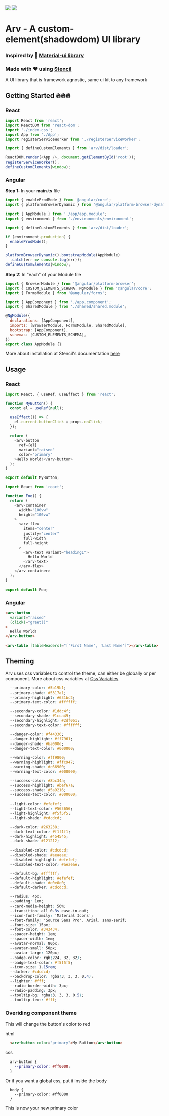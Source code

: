 ![](https://badgen.net/bundlephobia/min/arv) ![](https://badgen.net/npm/v/arv)
# Arv - A custom-element(shadowdom) UI library

### Inspired by 💪 [Material-ui library](https://material-ui.com/)
### Made with ❤️ using [Stencil](https://stenciljs.com)

A UI library that is framework agnostic, same ui kit to any framework

## Getting Started 🔥🔥🔥

### React

```javascript
import React from 'react';
import ReactDOM from 'react-dom';
import './index.css';
import App from './App';
import registerServiceWorker from './registerServiceWorker';

import { defineCustomElements } from 'arv/dist/loader';

ReactDOM.render(<App />, document.getElementById('root'));
registerServiceWorker();
defineCustomElements(window);
```

### Angular

**Step 1:** In your **main.ts** file
```javascript
import { enableProdMode } from '@angular/core';
import { platformBrowserDynamic } from '@angular/platform-browser-dynamic';

import { AppModule } from './app/app.module';
import { environment } from './environments/environment';

import { defineCustomElements } from 'arv/dist/loader';

if (environment.production) {
  enableProdMode();
}

platformBrowserDynamic().bootstrapModule(AppModule)
  .catch(err => console.log(err));
defineCustomElements(window);
```

**Step 2:** In "each" of your Module file
```javascript
import { BrowserModule } from '@angular/platform-browser';
import { CUSTOM_ELEMENTS_SCHEMA, NgModule } from '@angular/core';
import { FormsModule } from '@angular/forms';

import { AppComponent } from './app.component';
import { SharedModule } from './shared/shared.module';

@NgModule({
  declarations: [AppComponent],
  imports: [BrowserModule, FormsModule, SharedModule],
  bootstrap: [AppComponent],
  schemas: [CUSTOM_ELEMENTS_SCHEMA],
})
export class AppModule {}
```

More about installation at Stencil's documentation [here](https://stenciljs.com/docs/overview)

## Usage

### React
```javascript
import React, { useRef, useEffect } from 'react';

function MyButton() {
  const el = useRef(null);

  useEffect(() => {
    el.current.buttonClick = props.onClick;
  });

  return (
    <arv-button
      ref={el}
      variant="raised"
      color="primary"
    >Hello World!</arv-button>
  );
}

export default MyButton;
```

```javascript
import React from 'react';

function Foo() {
  return (
    <arv-container
      width="100vw"
      height="100vw"
    >
      <arv-flex
        items="center"
        justify="center"
        full-width
        full-height
      >
        <arv-text variant="heading1">
          Hello World
        </arv-text>
      </arv-flex>
    </arv-container>
  );
}

export default Foo;
```

### Angular

```html
<arv-button
  variant="raised"
  (click)="greet()"
>
  Hello World!
</arv-button>

```

```html
<arv-table [tableHeaders]="['First Name', 'Last Name']"></arv-table>
```

## Theming
Arv uses css variables to control the theme, can either be globally or per component. More about css variables at [Css Variables](https://developer.mozilla.org/en-US/docs/Web/CSS/Using_CSS_variables)

```css
  --primary-color: #5b19b1;
  --primary-shade: #5317a1;
  --primary-highlight: #631bc2;
  --primary-text-color: #ffffff;

  --secondary-color: #1ddc4f;
  --secondary-shade: #1cca49;
  --secondary-highlight: #2df061;
  --secondary-text-color: #ffffff;

  --danger-color: #f44336;
  --danger-highlight: #ff7961;
  --danger-shade: #ba000d;
  --danger-text-color: #000000;

  --warning-color: #ff9800;
  --warning-highlight: #ffc947;
  --warning-shade: #c66900;
  --warning-text-color: #000000;

  --success-color: #8bc34a;
  --success-highlight: #bef67a;
  --success-shade: #5a9216;
  --success-text-color: #000000;

  --light-color: #efefef;
  --light-text-color: #565656;
  --light-highlight: #f5f5f5;
  --light-shade: #cdcdcd;

  --dark-color: #263238;
  --dark-text-color: #f1f1f1;
  --dark-highlight: #454545;
  --dark-shade: #121212;

  --disabled-color: #cdcdcd;
  --disabled-shade: #aeaeae;
  --disabled-highlight: #efefef;
  --disabled-text-color: #aeaeae;

  --default-bg: #ffffff;
  --default-highlight: #efefef;
  --default-shade: #e0e0e0;
  --default-darker: #cdcdcd;

  --radius: 4px;
  --padding: 1em;
  --card-media-height: 56%;
  --transition: all 0.3s ease-in-out;
  --icon-font-family: 'Material Icons';
  --font-family: 'Source Sans Pro', Arial, sans-serif;
  --font-size: 15px;
  --font-color: #343434;
  --spacer-height: 1em;
  --spacer-width: 1em;
  --avatar-normal: 80px;
  --avatar-small: 50px;
  --avatar-large: 120px;
  --badge-color: rgb(224, 32, 32);
  --badge-text-color: #f5f5f5;
  --icon-size: 1.15rem;
  --darker: #cdcdcd;
  --backdrop-color: rgba(3, 3, 3, 0.4);
  --lighter: #fff;
  --radio-border-width: 3px;
  --radio-padding: 3px;
  --tooltip-bg: rgba(3, 3, 3, 0.5);
  --tooltip-text: #fff;
```

### Overiding component theme

This will change the button's color to red

html
```html
  <arv-button color="primary">My Button</arv-button>
```

css
```css
  arv-button {
    --primary-color: #ff0000;
  }
```

Or if you want a global css, put it inside the body

```
  body {
    --primary-color: #ff0000
  }
```

This is now your new primary color
